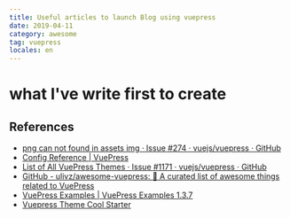 ```yaml
---
title: Useful articles to launch Blog using vuepress
date: 2019-04-11
category: awesome
tag: vuepress
locales: en
---
```


what I've write first to create 
===

References
---
- [png can not found in assets img · Issue #274 · vuejs/vuepress · GitHub](https://github.com/vuejs/vuepress/issues/274)
- [Config Reference | VuePress](https://vuepress.vuejs.org/config/)
- [List of All VuePress Themes · Issue #1171 · vuejs/vuepress · GitHub](https://github.com/vuejs/vuepress/issues/1171)
- [GitHub - ulivz/awesome-vuepress: 🎉 A curated list of awesome things related to VuePress](https://github.com/ulivz/awesome-vuepress)
- [VuePress Examples | VuePress Examples 1.3.7](https://vuepress-examples.netlify.com/)
- [Vuepress Theme Cool Starter](https://friendlyuser.github.io/vuepress-theme-cool-starter/#readme)

